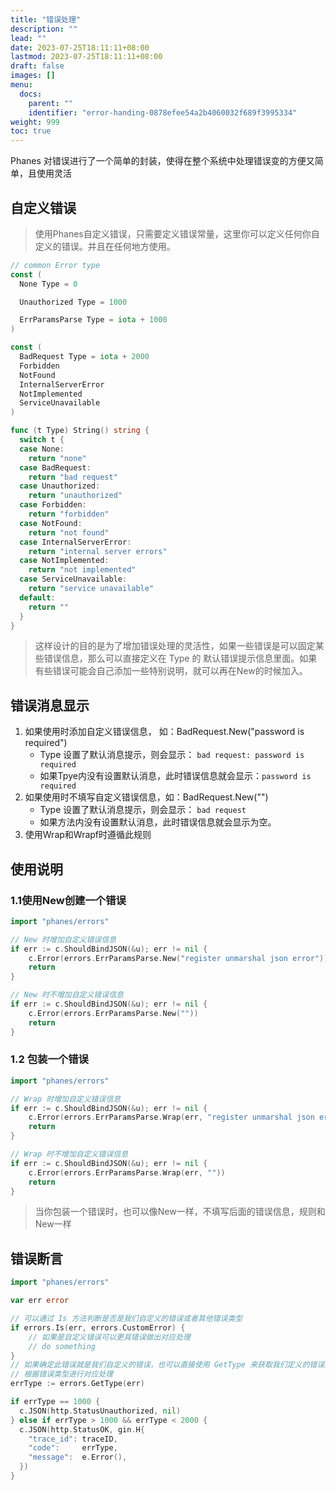 ```yaml
---
title: "错误处理"
description: ""
lead: ""
date: 2023-07-25T18:11:11+08:00
lastmod: 2023-07-25T18:11:11+08:00
draft: false
images: []
menu:
  docs:
    parent: ""
    identifier: "error-handing-0878efee54a2b4060032f689f3995334"
weight: 999
toc: true
---
```


Phanes 对错误进行了一个简单的封装，使得在整个系统中处理错误变的方便又简单，且使用灵活

## 自定义错误

> 使用Phanes自定义错误，只需要定义错误常量，这里你可以定义任何你自定义的错误。并且在任何地方使用。

```Go
// common Error type
const (
  None Type = 0

  Unauthorized Type = 1000

  ErrParamsParse Type = iota + 1000
)

const (
  BadRequest Type = iota + 2000
  Forbidden
  NotFound
  InternalServerError
  NotImplemented
  ServiceUnavailable
)

func (t Type) String() string {
  switch t {
  case None:
    return "none"
  case BadRequest:
    return "bad request"
  case Unauthorized:
    return "unauthorized"
  case Forbidden:
    return "forbidden"
  case NotFound:
    return "not found"
  case InternalServerError:
    return "internal server errors"
  case NotImplemented:
    return "not implemented"
  case ServiceUnavailable:
    return "service unavailable"
  default:
    return ""
  }
}
```

> 这样设计的目的是为了增加错误处理的灵活性，如果一些错误是可以固定某些错误信息，那么可以直接定义在 Type 的 默认错误提示信息里面。如果有些错误可能会自己添加一些特别说明，就可以再在New的时候加入。

## 错误消息显示

1. 如果使用时添加自定义错误信息， 如：BadRequest.New("password is required")
    - Type 设置了默认消息提示，则会显示： `bad request: password is required`
    - 如果Tpye内没有设置默认消息，此时错误信息就会显示：`password is required`
2. 如果使用时不填写自定义错误信息，如：BadRequest.New("")
    - Type 设置了默认消息提示，则会显示： `bad request`
    - 如果方法内没有设置默认消息，此时错误信息就会显示为空。
3. 使用Wrap和Wrapf时遵循此规则

## 使用说明

### 1.1使用New创建一个错误

```Go
import "phanes/errors"

// New 时增加自定义错误信息
if err := c.ShouldBindJSON(&u); err != nil {
    c.Error(errors.ErrParamsParse.New("register unmarshal json error"))
    return
}

// New 时不增加自定义错误信息
if err := c.ShouldBindJSON(&u); err != nil {
    c.Error(errors.ErrParamsParse.New(""))
    return
}

```

### 1.2 包装一个错误

```Go
import "phanes/errors"

// Wrap 时增加自定义错误信息
if err := c.ShouldBindJSON(&u); err != nil {
    c.Error(errors.ErrParamsParse.Wrap(err, "register unmarshal json error"))
    return
}

// Wrap 时不增加自定义错误信息
if err := c.ShouldBindJSON(&u); err != nil {
    c.Error(errors.ErrParamsParse.Wrap(err, ""))
    return
}

```

> 当你包装一个错误时，也可以像New一样，不填写后面的错误信息，规则和New一样

##  错误断言

```Go
import "phanes/errors"

var err error

// 可以通过 Is 方法判断是否是我们自定义的错误或者其他错误类型
if errors.Is(err, errors.CustomError) {
    // 如果是自定义错误可以更具错误做出对应处理
    // do something
}
// 如果确定此错误就是我们自定义的错误，也可以直接使用 GetType 来获取我们定义的错误类型
// 根据错误类型进行对应处理
errType := errors.GetType(err)

if errType == 1000 {
  c.JSON(http.StatusUnauthorized, nil)
} else if errType > 1000 && errType < 2000 {
  c.JSON(http.StatusOK, gin.H{
    "trace_id": traceID,
    "code":     errType,
    "message":  e.Error(),
  })
}

```